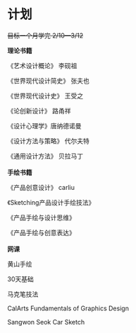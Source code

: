 # 计划
~~目标一个月学完  2/10—3/12~~

**理论书籍**

《艺术设计概论》 李砚祖

《世界现代设计简史》 张夫也

《世界现代设计史》 王受之

《论创新设计》 路甬祥

《设计心理学》唐纳德诺曼

《设计方法与策略》 代尔夫特

《通用设计方法》 贝拉马丁
<br/><br/>
**手绘书籍**

《产品创意设计》 carliu

《Sketching产品设计手绘技法》

《产品手绘与设计思维》

《产品手绘与创意表达》
<br/><br/>
**网课**

黄山手绘

30天基础

马克笔技法

CalArts Fundamentals of Graphics Design

Sangwon Seok Car Sketch

